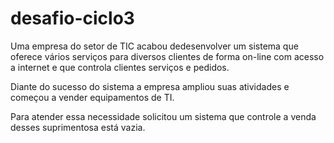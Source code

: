 # desafio-ciclo3
Uma empresa do setor de TIC acabou dedesenvolver um sistema que oferece vários serviços para diversos clientes de forma on-line com acesso a internet e que controla clientes serviços e pedidos.

Diante do sucesso do sistema a empresa ampliou suas atividades e começou a vender equipamentos de TI.

Para atender essa necessidade solicitou um sistema que controle a venda desses suprimentosa está vazia.
